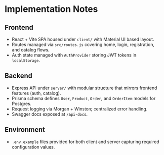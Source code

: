 # Implementation Notes

## Frontend
- React + Vite SPA housed under `client/` with Material UI based layout.
- Routes managed via `src/routes.js` covering home, login, registration, and catalog flows.
- Auth state managed with `AuthProvider` storing JWT tokens in `localStorage`.

## Backend
- Express API under `server/` with modular structure that mirrors frontend features (auth, catalog).
- Prisma schema defines `User`, `Product`, `Order`, and `OrderItem` models for Postgres.
- Request logging via Morgan + Winston; centralized error handling.
- Swagger docs exposed at `/api-docs`.

## Environment
- `.env.example` files provided for both client and server capturing required configuration values.
